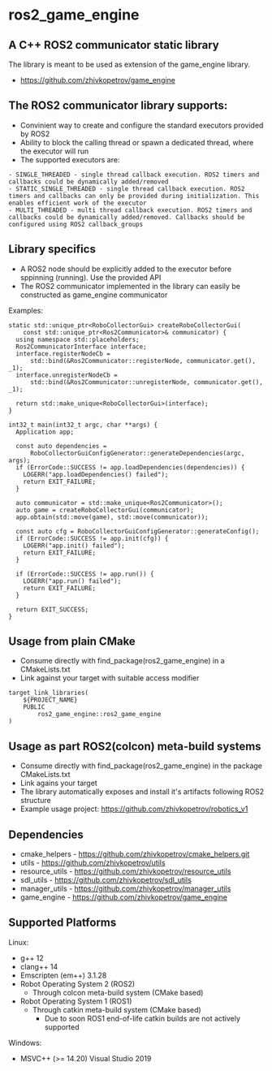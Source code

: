 # ros2_game_engine

## A C++ ROS2 communicator static library
The library is meant to be used as extension of the game_engine library.
- https://github.com/zhivkopetrov/game_engine

## The ROS2 communicator library supports:
- Convinient way to create and configure the standard executors provided by ROS2
- Ability to block the calling thread or spawn a dedicated thread, where the executor will run
- The supported executors are:
```
- SINGLE_THREADED - single thread callback execution. ROS2 timers and callbacks could be dynamically added/removed
- STATIC_SINGLE_THREADED - single thread callback execution. ROS2 timers and callbacks can only be provided during initialization. This enables efficient work of the executor
- MULTI_THREADED - multi thread callback execution. ROS2 timers and callbacks could be dynamically added/removed. Callbacks should be configured using ROS2 callback_groups
```

## Library specifics
- A ROS2 node should be explicitly added to the executor before sppinning (running). Use the provided API
- The ROS2 communicator implemented in the library can easily be constructed as game_engine communicator

Examples:
```
static std::unique_ptr<RoboCollectorGui> createRoboCollectorGui(
    const std::unique_ptr<Ros2Communicator>& communicator) {
  using namespace std::placeholders;
  Ros2CommunicatorInterface interface;
  interface.registerNodeCb =
      std::bind(&Ros2Communicator::registerNode, communicator.get(), _1);
  interface.unregisterNodeCb =
      std::bind(&Ros2Communicator::unregisterNode, communicator.get(), _1);

  return std::make_unique<RoboCollectorGui>(interface);
}

int32_t main(int32_t argc, char **args) {
  Application app;

  const auto dependencies =
      RoboCollectorGuiConfigGenerator::generateDependencies(argc, args);
  if (ErrorCode::SUCCESS != app.loadDependencies(dependencies)) {
    LOGERR("app.loadDependencies() failed");
    return EXIT_FAILURE;
  }

  auto communicator = std::make_unique<Ros2Communicator>();
  auto game = createRoboCollectorGui(communicator);
  app.obtain(std::move(game), std::move(communicator));

  const auto cfg = RoboCollectorGuiConfigGenerator::generateConfig();
  if (ErrorCode::SUCCESS != app.init(cfg)) {
    LOGERR("app.init() failed");
    return EXIT_FAILURE;
  }

  if (ErrorCode::SUCCESS != app.run()) {
    LOGERR("app.run() failed");
    return EXIT_FAILURE;
  }

  return EXIT_SUCCESS;
}
```

## Usage from plain CMake
- Consume directly with find_package(ros2_game_engine) in a CMakeLists.txt
- Link against your target with suitable access modifier
```
target_link_libraries(
    ${PROJECT_NAME} 
    PUBLIC
        ros2_game_engine::ros2_game_engine
)
```

## Usage as part ROS2(colcon) meta-build systems
- Consume directly with find_package(ros2_game_engine) in the package CMakeLists.txt
- Link agains your target
- The library automatically exposes and install it's artifacts following ROS2 structure
- Example usage project: https://github.com/zhivkopetrov/robotics_v1

## Dependencies
- cmake_helpers - https://github.com/zhivkopetrov/cmake_helpers.git
- utils - https://github.com/zhivkopetrov/utils
- resource_utils - https://github.com/zhivkopetrov/resource_utils
- sdl_utils - https://github.com/zhivkopetrov/sdl_utils
- manager_utils - https://github.com/zhivkopetrov/manager_utils
- game_engine - https://github.com/zhivkopetrov/game_engine

## Supported Platforms
Linux:
  - g++ 12
  - clang++ 14
  - Emscripten (em++) 3.1.28
  - Robot Operating System 2 (ROS2)
    - Through colcon meta-build system (CMake based)
  - Robot Operating System 1 (ROS1)
    - Through catkin meta-build system (CMake based)
      - Due to soon ROS1 end-of-life catkin builds are not actively supported

Windows:
  - MSVC++ (>= 14.20) Visual Studio 2019